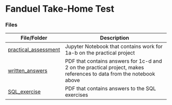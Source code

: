 # Fanduel Take-Home Test

### Files

| File/Folder | Description |
| --- | --- |
| [practical_assessment](/practical_assessment.ipynb) | Jupyter Notebook that contains work for 1a-b on the practical project |
| [written_answers](https://github.com/h1tha/fanduel/blob/5ca770c1333ffb06120321373c8b24489a516223/written_answers.pdf) | PDF that contains answers for 1c-d and 2 on the practical project, makes references to data from the notebook above |
| [SQL_exercise](https://github.com/h1tha/fanduel/blob/dcea31fe88f9d80deeca19b39df619cdc6bec4b5/SQL_exercise.pdf) | PDF that contains answers to the SQL exercises |
